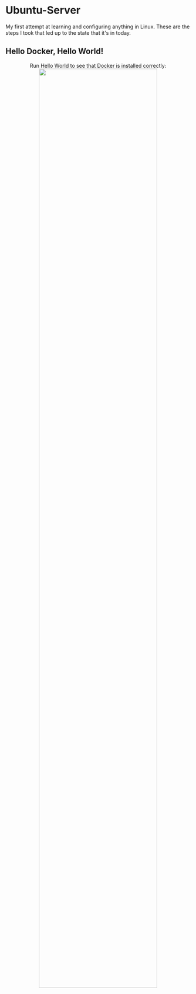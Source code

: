 # Ubuntu-Server
My first attempt at learning and configuring anything in Linux. These are the steps I took that led up to the state that it's in today.
<br />

<h2> Hello Docker, Hello World!</h2>
<p align="center">
<p1> Run Hello World to see that Docker is installed correctly:</p1>
<br />
<img src="[https://i.imgur.com/JQXeeP6_d.jpg?maxwidth=520&shape=thumb&fidelity=high]" height="80%" width="80%" />
